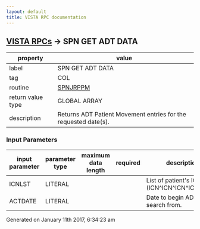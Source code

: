 ```yaml
---
layout: default
title: VISTA RPC documentation
---
```




## [VISTA RPCs](TableOfContent.md) &#8594; SPN GET ADT DATA 

 property | value 
--- | --- 
 label | SPN GET ADT DATA
 tag | COL
 routine | [SPNJRPPM](http://code.osehra.org/dox/Routine_SPNJRPPM_source.html)
 return value type | GLOBAL ARRAY
 description | Returns ADT Patient Movement entries for the requested date(s).

### Input Parameters

| input parameter | parameter type | maximum data length | required | description | 
| --- | --- | --- | --- | --- | 
| ICNLST | LITERAL |  |  | List of patient's ICNs (ICN^ICN^ICN^ICN^ICN...) | 
| ACTDATE | LITERAL |  |  | Date to begin ADT entry search from. | 




Generated on January 11th 2017, 6:34:23 am